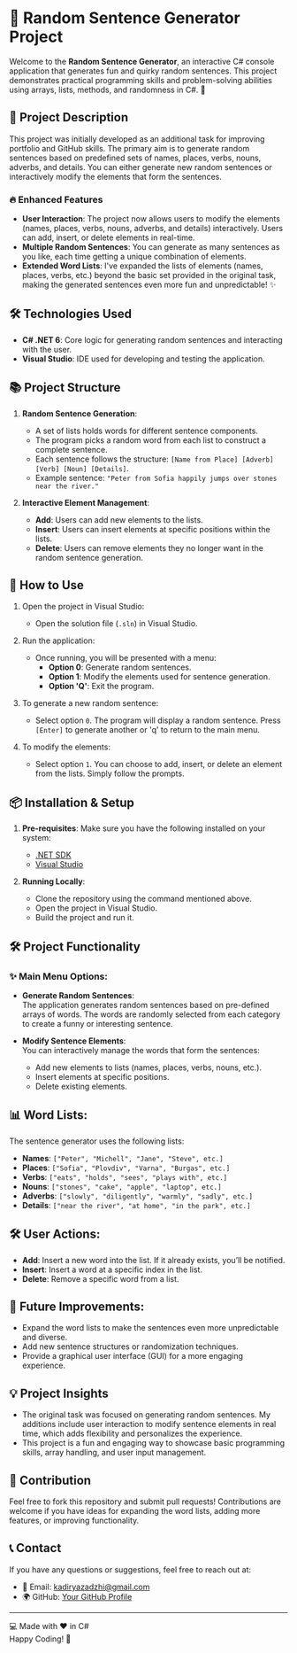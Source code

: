 # 🎲 Random Sentence Generator Project

Welcome to the **Random Sentence Generator**, an interactive C# console application that generates fun and quirky random sentences. This project demonstrates practical programming skills and problem-solving abilities using arrays, lists, methods, and randomness in C#. 🎉

## 📜 **Project Description**
This project was initially developed as an additional task for improving portfolio and GitHub skills. The primary aim is to generate random sentences based on predefined sets of names, places, verbs, nouns, adverbs, and details. You can either generate new random sentences or interactively modify the elements that form the sentences. 

### 🔥 **Enhanced Features**
- **User Interaction**: The project now allows users to modify the elements (names, places, verbs, nouns, adverbs, and details) interactively. Users can add, insert, or delete elements in real-time.
- **Multiple Random Sentences**: You can generate as many sentences as you like, each time getting a unique combination of elements.
- **Extended Word Lists**: I've expanded the lists of elements (names, places, verbs, etc.) beyond the basic set provided in the original task, making the generated sentences even more fun and unpredictable! ✨

## 🛠 **Technologies Used**
- **C# .NET 6**: Core logic for generating random sentences and interacting with the user.
- **Visual Studio**: IDE used for developing and testing the application.

## 📚 **Project Structure**

1. **Random Sentence Generation**: 
   - A set of lists holds words for different sentence components.
   - The program picks a random word from each list to construct a complete sentence.
   - Each sentence follows the structure: `[Name from Place] [Adverb] [Verb] [Noun] [Details]`.
   - Example sentence: `"Peter from Sofia happily jumps over stones near the river."`

2. **Interactive Element Management**:
   - **Add**: Users can add new elements to the lists.
   - **Insert**: Users can insert elements at specific positions within the lists.
   - **Delete**: Users can remove elements they no longer want in the random sentence generation.

## 🚀 **How to Use**

1. Open the project in Visual Studio:
   - Open the solution file (`.sln`) in Visual Studio.

2. Run the application:
   - Once running, you will be presented with a menu:
     - **Option 0**: Generate random sentences.
     - **Option 1**: Modify the elements used for sentence generation.
     - **Option 'Q'**: Exit the program.

3. To generate a new random sentence:
   - Select option `0`. The program will display a random sentence. Press `[Enter]` to generate another or 'q' to return to the main menu.

4. To modify the elements:
   - Select option `1`. You can choose to add, insert, or delete an element from the lists. Simply follow the prompts.

## 📦 **Installation & Setup**

1. **Pre-requisites**: Make sure you have the following installed on your system:
   - [.NET SDK](https://dotnet.microsoft.com/download)
   - [Visual Studio](https://visualstudio.microsoft.com/)

2. **Running Locally**:
   - Clone the repository using the command mentioned above.
   - Open the project in Visual Studio.
   - Build the project and run it.

## 🛠 **Project Functionality**

### ✨ **Main Menu Options**:

- **Generate Random Sentences**:  
  The application generates random sentences based on pre-defined arrays of words. The words are randomly selected from each category to create a funny or interesting sentence.

- **Modify Sentence Elements**:  
  You can interactively manage the words that form the sentences:
   - Add new elements to lists (names, places, verbs, nouns, etc.).
   - Insert elements at specific positions.
   - Delete existing elements.

## 📊 **Word Lists**:

The sentence generator uses the following lists:

- **Names**: `["Peter", "Michell", "Jane", "Steve", etc.]`
- **Places**: `["Sofia", "Plovdiv", "Varna", "Burgas", etc.]`
- **Verbs**: `["eats", "holds", "sees", "plays with", etc.]`
- **Nouns**: `["stones", "cake", "apple", "laptop", etc.]`
- **Adverbs**: `["slowly", "diligently", "warmly", "sadly", etc.]`
- **Details**: `["near the river", "at home", "in the park", etc.]`

## 🛠 **User Actions**:

- **Add**: Insert a new word into the list. If it already exists, you’ll be notified.
- **Insert**: Insert a word at a specific index in the list.
- **Delete**: Remove a specific word from a list.

## 🎨 **Future Improvements**:

- Expand the word lists to make the sentences even more unpredictable and diverse.
- Add new sentence structures or randomization techniques.
- Provide a graphical user interface (GUI) for a more engaging experience.

## 💡 **Project Insights**

- The original task was focused on generating random sentences. My additions include user interaction to modify sentence elements in real time, which adds flexibility and personalizes the experience.
- This project is a fun and engaging way to showcase basic programming skills, array handling, and user input management.

## 💾 **Contribution**

Feel free to fork this repository and submit pull requests! Contributions are welcome if you have ideas for expanding the word lists, adding more features, or improving functionality.

## 📞 **Contact**

If you have any questions or suggestions, feel free to reach out at:

- 📧 Email: kadiryazadzhi@gmail.com
- 🌍 GitHub: [Your GitHub Profile](https://github.com/your-username)

---

💻 Made with ❤️ in C#  
Happy Coding! 🚀

